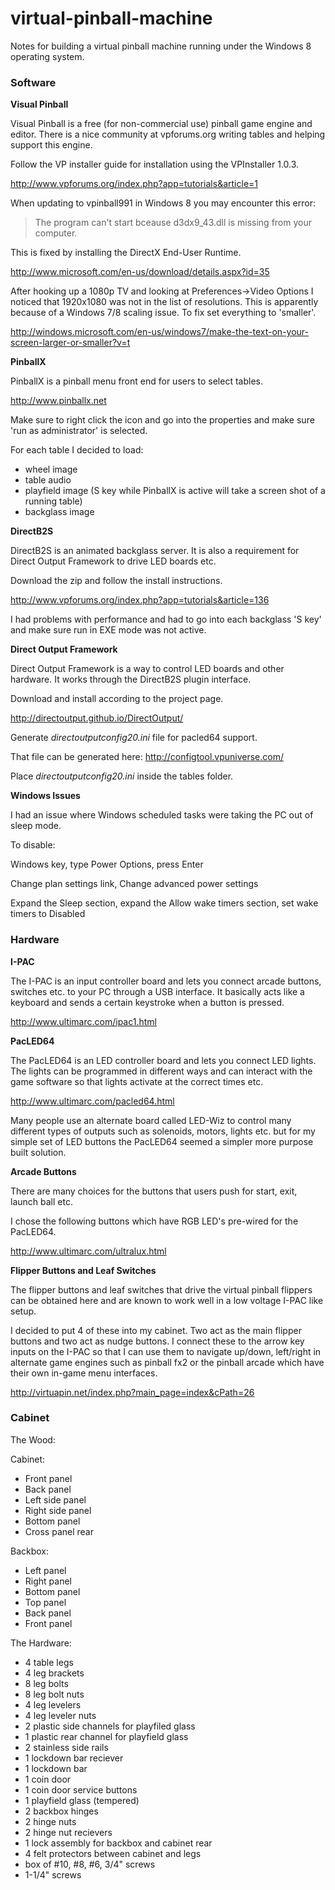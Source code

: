 virtual-pinball-machine
=======================

Notes for building a virtual pinball machine running under the Windows 8 operating system.

### Software

**Visual Pinball**

Visual Pinball is a free (for non-commercial use) pinball game engine and editor.  There is a nice community at vpforums.org writing tables and helping support this engine.

Follow the VP installer guide for installation using the VPInstaller 1.0.3.

http://www.vpforums.org/index.php?app=tutorials&article=1

When updating to vpinball991 in Windows 8 you may encounter this error:
>The program can't start bceause d3dx9_43.dll is missing from your computer.

This is fixed by installing the DirectX End-User Runtime.

http://www.microsoft.com/en-us/download/details.aspx?id=35

After hooking up a 1080p TV and looking at Preferences->Video Options I noticed that 1920x1080 was not in the list of resolutions.  This is apparently because of a Windows 7/8 scaling issue.  To fix set everything to 'smaller'.

http://windows.microsoft.com/en-us/windows7/make-the-text-on-your-screen-larger-or-smaller?v=t

**PinballX**

PinballX is a pinball menu front end for users to select tables.

http://www.pinballx.net

Make sure to right click the icon and go into the properties and make sure 'run as administrator' is selected.

For each table I decided to load:
* wheel image
* table audio
* playfield image (S key while PinballX is active will take a screen shot of a running table)
* backglass image

**DirectB2S**

DirectB2S is an animated backglass server.  It is also a requirement for Direct Output Framework to drive LED boards etc.

Download the zip and follow the install instructions.

http://www.vpforums.org/index.php?app=tutorials&article=136

I had problems with performance and had to go into each backglass 'S key' and make sure run in EXE mode was not active.

**Direct Output Framework**

Direct Output Framework is a way to control LED boards and other hardware.  It works through the DirectB2S plugin interface.

Download and install according to the project page.

http://directoutput.github.io/DirectOutput/

Generate *directoutputconfig20.ini* file for pacled64 support.  

That file can be generated here: http://configtool.vpuniverse.com/

Place *directoutputconfig20.ini* inside the tables folder.

**Windows Issues**

I had an issue where Windows scheduled tasks were taking the PC out of sleep mode.  

To disable:

Windows key, type Power Options, press Enter

Change plan settings link, Change advanced power settings

Expand the Sleep section, expand the Allow wake timers section, set wake timers to Disabled



### Hardware
**I-PAC**

The I-PAC is an input controller board and lets you connect arcade buttons, switches etc. to your PC through a USB interface.  It basically acts like a keyboard and sends a certain keystroke when a button is pressed.

http://www.ultimarc.com/ipac1.html


**PacLED64**

The PacLED64 is an LED controller board and lets you connect LED lights.  The lights can be programmed in different ways and can interact with the game software so that lights activate at the correct times etc.

http://www.ultimarc.com/pacled64.html

Many people use an alternate board called LED-Wiz to control many different types of outputs such as solenoids, motors, lights etc. but for my simple set of LED buttons the PacLED64 seemed a simpler more purpose built solution.

**Arcade Buttons**

There are many choices for the buttons that users push for start, exit, launch ball etc.

I chose the following buttons which have RGB LED's pre-wired for the PacLED64.

http://www.ultimarc.com/ultralux.html

**Flipper Buttons and Leaf Switches**

The flipper buttons and leaf switches that drive the virtual pinball flippers can be obtained here and are known to work well in a low voltage I-PAC like setup.

I decided to put 4 of these into my cabinet.  Two act as the main flipper buttons and two act as nudge buttons.  I connect these to the arrow key inputs on the I-PAC so that I can use them to navigate up/down, left/right in alternate game engines such as pinball fx2 or the pinball arcade which have their own in-game menu interfaces.

http://virtuapin.net/index.php?main_page=index&cPath=26


### Cabinet
The Wood:

Cabinet:
* Front panel
* Back panel
* Left side panel
* Right side panel
* Bottom panel
* Cross panel rear

Backbox:
* Left panel
* Right panel
* Bottom panel
* Top panel
* Back panel
* Front panel

The Hardware:

* 4 table legs
* 4 leg brackets
* 8 leg bolts
* 8 leg bolt nuts
* 4 leg levelers
* 4 leg leveler nuts
* 2 plastic side channels for playfiled glass
* 1 plastic rear channel for playfield glass
* 2 stainless side rails
* 1 lockdown bar reciever
* 1 lockdown bar
* 1 coin door
* 1 coin door service buttons
* 1 playfield glass (tempered)
* 2 backbox hinges
* 2 hinge nuts
* 2 hinge nut recievers
* 1 lock assembly for backbox and cabinet rear
* 4 felt protectors between cabinet and legs
* box of #10, #8, #6, 3/4" screws
* 1-1/4" screws
